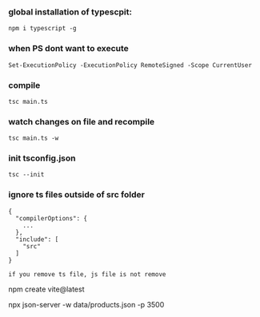 ### global installation of typescpit:

```
npm i typescript -g
```

### when PS dont want to execute

```
Set-ExecutionPolicy -ExecutionPolicy RemoteSigned -Scope CurrentUser
```

### compile

```
tsc main.ts
```

### watch changes on file and recompile

```
tsc main.ts -w
```

### init tsconfig.json

```
tsc --init
```
### ignore ts files outside of src folder

```
{
  "compilerOptions": {
    ...
  },
  "include": [
    "src"
  ]
}

```


`if you remove ts file, js file is not remove`





npm create vite@latest



npx json-server -w data/products.json -p 3500